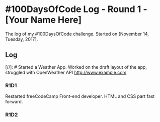 # #100DaysOfCode Log - Round 1 - [Your Name Here]

The log of my #100DaysOfCode challenge. Started on [November 14, Tuesday, 2017].

## Log

[//]: # Started a Weather App. Worked on the draft layout of the app, struggled with OpenWeather API http://www.example.com


### R1D1 
Restarted freeCodeCamp Front-end developer. HTML and CSS part fast forward.

### R1D2
